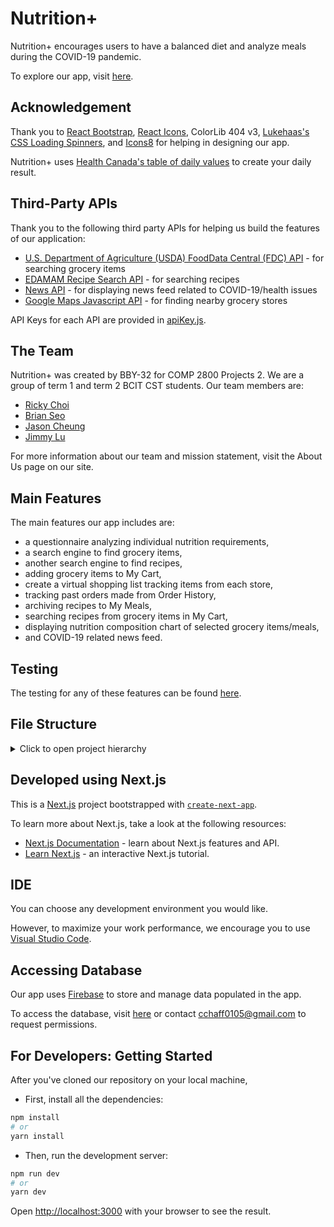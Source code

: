 # Nutrition+

Nutrition+ encourages users to have a balanced diet and analyze meals during the COVID-19 pandemic.

To explore our app, visit [here](https://nutritionplus.herokuapp.com/).

## Acknowledgement

Thank you to [React Bootstrap](https://react-bootstrap.github.io/), [React Icons](https://www.npmjs.com/package/react-icons), ColorLib 404 v3, [Lukehaas's CSS Loading Spinners](https://lukehaas.me/projects/), and [Icons8](icons8.com/icons) for helping in designing our app.

Nutrition+ uses [Health Canada's table of daily values](https://www.canada.ca/en/health-canada/services/technical-documents-labelling-requirements/table-daily-values/nutrition-labelling.html#p1) to create your daily result.

## Third-Party APIs

Thank you to the following third party APIs for helping us build the features of our application:

- [U.S. Department of Agriculture (USDA) FoodData Central (FDC) API](https://fdc.nal.usda.gov/api-guide.html) - for searching grocery items
- [EDAMAM Recipe Search API](https://developer.edamam.com/edamam-docs-recipe-api) - for searching recipes
- [News API](https://newsapi.org/) - for displaying news feed related to COVID-19/health issues
- [Google Maps Javascript API](https://developers.google.com/maps/documentation/javascript/tutorial) - for finding nearby grocery stores

API Keys for each API are provided in [apiKey.js](https://github.com/rickywychoi/COMP-2800-Team-BBY-32-NutritionPlus/blob/master/apiKey.js).

## The Team

Nutrition+ was created by BBY-32 for COMP 2800 Projects 2. We are a group of term 1 and term 2 BCIT CST students. Our team members are:

- [Ricky Choi](https://github.com/rickywychoi)
- [Brian Seo](https://github.com/seoabunga)
- [Jason Cheung](https://github.com/jasc618)
- [Jimmy Lu](https://github.com/lujianming000)

For more information about our team and mission statement, visit the About Us page on our site.

## Main Features

The main features our app includes are:

- a questionnaire analyzing individual nutrition requirements,
- a search engine to find grocery items,
- another search engine to find recipes,
- adding grocery items to My Cart,
- create a virtual shopping list tracking items from each store,
- tracking past orders made from Order History,
- archiving recipes to My Meals,
- searching recipes from grocery items in My Cart,
- displaying nutrition composition chart of selected grocery items/meals,
- and COVID-19 related news feed.

## Testing

The testing for any of these features can be found [here](https://docs.google.com/spreadsheets/d/1vb4LZBETcOYADizoW4aevlNQqGlVx-JA/edit#gid=993138938).

## File Structure

<details>
<summary>Click to open project hierarchy</summary>
  
```
    The top level contains these files:
    ├── .gitignore                               # gitignore file
    ├── apiKey.js                                # Contains all the keys for third-party APIs
    ├── firebaseConfig.js                        # Firebase configuration

    ├── .next                                    # next.js folder
    ├── components                               # Stateless components (classes and/or functions)
    │   └── DateFormatter                        # Folder for DateFormatter
    │            DateFormatter.js                # formats the timestamp to readable format
    │   └── ErrorPage                            # Folder for Error page
    │            ErrorPage.js                    # Error page
    │   └── Map                                  # Folder for Map
    │            Map.js                          # Shows grocery store and your location on map
    │   └── NewsFeed                             # Folder for News Feed.
    │            NewsFeed.js                     # The News Feed on landing page
    │   └── SocialMedia                          # Folder for Social Media
    │            SocialMedia.js                  # Allows for logging in to social media and sharing app
    │   └── UI                                   # Folder for anything related to UI
    │            Layout.js                       # Creates the basic layout for app
    │            NavBar.js                       # NavBar for app
    │            PopOver.js                      # Creates the popover for physical activity level
    │            Spinner.js                      # Loading spinner
    │            WelcomeBanner.js                # Welcome banner on the landing page
    ├── containers                               # Components with their own states
    │   └── Chart                                # Folder for Charts
    │            GroceryChart.js                 # Nutrient Satisfaction chart for groceries
    │            RecipeChart.js                  # Nutrient Satisfaction chart for recipes
    │   └── QuestionnaireResult                  # Folder for QuestionnaireResults
    │            dailyValue.json                 # File for daily values of each age group
    │            QuestionnaireResult.js          # Daily value results for each user
    │   DeleteAccount.js                         # Delete an account
    │   GroceryStores.js                         # View grocery stores
    │   ItemSearch.js                            # Search up grocery items
    │   MyCart.js                                # View your cart
    │   MyMeals.js                               # View your meals
    │   MyOrder.js                               # View my orders
    │   OrderHistory.js                          # Shows a history of orders the user has made
    │   Questionnaire.js                         # Basic questionnaire
    │   RecipeSearch.js                          # Search a recipe
    │   YourDailyValue.js                        # Shows the user their daily recommended values
    ├── node_modules                             # packages installed by npm
    ├── pages                                    # folder for pages
    │   └── myaccount                            # Folder for my account
    │   │       index.js                         # loads the my account page
    │   └── mycart                               # Folder for my cart
    │   │       index.js                         # loads the my cart page
    │   └── mymeals                              # Folder for my meals
    │   │       index.js                         # loads the my meals page
    │   └── myorder                              # Folder for my order
    │   │   └── history                          # Folder for order history
    │   │         [orderId].js                   # order history file
    │   │         index.js                       # loads the order history page
    │   │       index.js                         # loads the my order page
    │   └── questionnaire                        # Folder for questionnaire
    │   └── recipe                               # Folder for recipe
    │   └── search                               # Folder for search
    │   └── yourdailyvalue                       # Folder for yourdailyvalue
    │   _app.js                                  # top-level app
    │   aboutus.js                               # about us page
    │   index.js                                 # landing page
    │   login.js                                 # login page
    ├── public                                   # files containing images and icons
    │   └── images                               # images folder.
    │   │       account-placeholder.jpg          # account placeholder image
    │   │       brian_pic.jpg                    # brian image
    │   │       coffin-guys.png                  # coffin guys meme for easter egg
    │   │       favicon2.png                     # favicon for app name
    │   │       jason_pic.jpg                    # jason image
    │   │       jimmy_pic.png                    # jimmy image
    │   │       nutrition.jpg                    # image for banner
    │   │       person.png                       # 
    │   │       ricky_pic.jpg                    # ricky image
    │   │       shopping.png                     # store location
    │   │   favicon2.ico                         # favicon
    ├── store                                    # folder for actions/reducer (sharing states)
    │       actions                              # actions sending data from app to store
    │       reducer                              # describe state management (current state, new state)
    ├── styles                                   # folder for CSS
    │       About.module.css                     # CSS for About Us
    │       AccountPage.module.css               # CSS for My Account
    │       buttons.module.css                   # CSS for buttons
    │       global.css                           # global CSS for app
    │       GroceryStores.module.css             # CSS for Grocery Store
    │       ItemDetailsPage.module.css           # CSS for Item Details
    │       ItemSearch.module.css                # CSS for Item Search
    │       login.module.css                     # CSS for Logging in
    │       mainHome.module.css                  # CSS for Main Home
    │       menuQuestionnaire.module.css         # CSS for Recipe Search
    │       MyCart.module.css                    # CSS for My Cart
    │       MyOrder.module.css                   # CSS for My Order
    │       NavBar.module.css                    # CSS for the Navbar
    │       NewsFeed.module.css                  # CSS for News Feed
    │       OrderHistory.module.css              # CSS for Order History
    │       PopOver.module.css                   # CSS for Popovers
    │       Questionnaire.module.css             # CSS for Questionnaire page
    │       QuestionnaireResult.module.css       # CSS for QuestionnaireResult page
    │       RecipeDetails.module.css             # CSS for Recipe Details
    │       SearchList.module.css                # CSS for Search
    │       Spinner.module.css                   # CSS for Loading Spinner
    │       WelcomeBanner.module.css             # CSS for Welcome Banner
```
</details>

## Developed using Next.js

This is a [Next.js](https://nextjs.org/) project bootstrapped with [`create-next-app`](https://github.com/zeit/next.js/tree/canary/packages/create-next-app).

To learn more about Next.js, take a look at the following resources:

- [Next.js Documentation](https://nextjs.org/docs) - learn about Next.js features and API.
- [Learn Next.js](https://nextjs.org/learn) - an interactive Next.js tutorial.

## IDE

You can choose any development environment you would like.

However, to maximize your work performance, we encourage you to use [Visual Studio Code](https://code.visualstudio.com/).

## Accessing Database

Our app uses [Firebase](https://firebase.google.com/) to store and manage data populated in the app.

To access the database, visit [here](https://console.firebase.google.com/u/0/project/nutrition-plus-45c57/overview) or contact [cchaff0105@gmail.com](mailto:cchaff0105@gmail.com) to request permissions.

## For Developers: Getting Started

After you've cloned our repository on your local machine,

- First, install all the dependencies:

```bash
npm install
# or
yarn install
```

- Then, run the development server:

```bash
npm run dev
# or
yarn dev
```

Open [http://localhost:3000](http://localhost:3000) with your browser to see the result.
